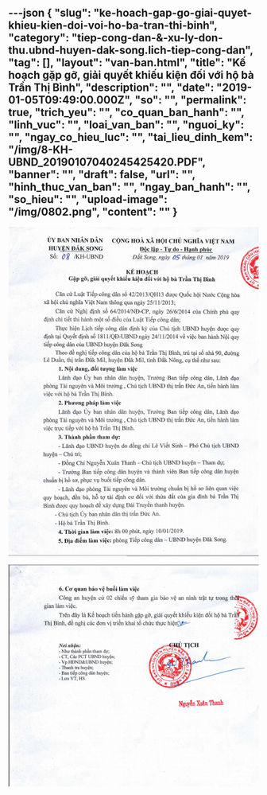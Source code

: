 ---json
{
    "slug": "ke-hoach-gap-go-giai-quyet-khieu-kien-doi-voi-ho-ba-tran-thi-binh",
    "category": "tiep-cong-dan-&-xu-ly-don-thu.ubnd-huyen-dak-song.lich-tiep-cong-dan",
    "tag": [],
    "layout": "van-ban.html",
    "title": "Kế hoạch gặp gỡ, giải quyết khiếu kiện đối với hộ bà Trần Thị Bình",
    "description": "",
    "date": "2019-01-05T09:49:00.000Z",
    "so": "",
    "permalink": true,
    "trich_yeu": "",
    "co_quan_ban_hanh": "",
    "linh_vuc": "",
    "loai_van_ban": "",
    "nguoi_ky": "",
    "ngay_co_hieu_luc": "",
    "tai_lieu_dinh_kem": "/img/8-KH-UBND_20190107040245425420.PDF",
    "banner": "",
    "draft": false,
    "url": "",
    "hinh_thuc_van_ban": "",
    "ngay_ban_hanh": "",
    "so_hieu": "",
    "upload-image": "/img/0802.png",
    "__content__": ""
}
---
<p><img alt="" src="/img/0801.png" /></p>

<p><img alt="" src="/img/0802.png" /></p>
